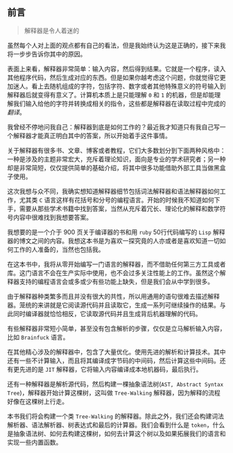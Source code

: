 ## 前言

> 解释器是令人着迷的

虽然每个人对上面的观点都有自己的看法，但是我始终认为这是正确的，接下来我将一步步告诉你其中的原因。

表面上来看，解释器非常简单：输入内容，然后得到结果。它就是一个程序，读入其他程序代码，然后生成对应的东西。但是如果你越考虑这个问题，你就觉得它更加迷人。看上去随机组成的字符，包括字符、数字或者其他特殊意义的符号输入到解释器后就变得有意义了。计算机本质上是只能理解 `0` 和 `1` 的机器，但是却能理解我们输入给他的字符并转换成相关的指令，这些都是解释器在读取过程中完成的*翻译*。

我曾经不停地问我自己：解释器到底是如何工作的？最近我才知道只有我自己写一个解释器才能真正明白其中的答案，所以开始着手这件事情。

关于解释器有很多书、文章、博客或者教程，它们大多数划分到下面两种风格中：一种是涉及的主题非常宏大，充斥着理论知识，面向是专业的学术研究者；另一种却是非常简短，仅仅提供简单的基础介绍，将其中很多功能借助外部工具当做黑盒子使用。

这次我想与众不同，我确实想知道解释器细节包括词法解释器和语法解释器如何工作，尤其类 `C` 语言这样有花括号和分号的编程语言。开始的时候我不知道如何下手，需要从那些学术书籍中找到答案，当然从充斥着冗长、理论化的解释和数学符号内容中很难找到我想要答案。

我想要的是一个介于 900 页关于编译器的书和用 `ruby` 50行代码编写的 `Lisp` 解释器的博文之间的内容。我想这本书是为喜欢一探究竟的人亦或者是喜欢知道一切如何工作的人准备的，当然也包括我。

在这本书中，我将从零开始编写一门语言的解释器，而不借助任何第三方工具或者库。这门语言不会在生产实际中使用，也不会过多关注性能上的工作。虽然这个解释器支持的编程语言会或多或少有些功能上缺失，但是我们会从中学到很多。

由于解释器种类繁多而且并没有很大的共性，所以用通用的语句很难去描述解释器。笼统的来讲就是它阅读源代码并且读取它，生成一系列可继续操作的结果。与此同时编译器就恰恰相反，它读取源代码并且生成背后机器理解的代码。

有些解释器非常短小简单，甚至没有包含解析的步骤，仅仅是立马解析输入内容，比如 `Brainfuck` 语言。

在其他精心涉及的解释器中，包含了大量优化。使用先进的解析和计算技术。其中还有一些不计算输入，而且将其编译成字节码的中间码，然后计算这些中间码。还有更先进的是 `JIT` 解释器，它将输入内容编译成本地机器码，最后执行。

还有一种解释器是解析源代码，然后构建一棵抽象语法树(`AST, Abstract Syntax Tree`)，解释器开始计算这棵树，这叫做 `Tree-Walking` 解释器，因为解释的流程好像在这棵树上行走。

本书我们将会构建一个类 `Tree-Walking` 的解释器。除此之外，我们还会构建词法解析器、语法解析器、树表达式和最后的计算器。我们会看到什么是 `token`，什么是抽象语法树、如何去构建这棵树，如何去计算这个树以及如果拓展我们的语言和实现一些内置函数。
